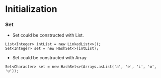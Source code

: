# Initialization

### Set

* Set could be constructed with List. 

```text
List<Integer> intList = new LinkedList<>();
Set<Integer> set = new HashSet<>(intList);
```

* Set could be constructed with Array

```text
Set<Character> set = new HashSet<>(Arrays.asList('a', 'e', 'i', 'o', 'u'));
```

